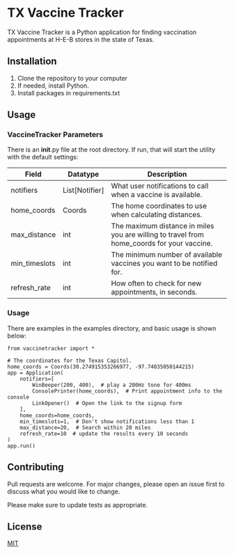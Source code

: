 # TX Vaccine Tracker

TX Vaccine Tracker is a Python application for finding vaccination appointments at H-E-B stores in the state of Texas.

## Installation


1. Clone the repository to your computer
2. If needed, install Python.
3. Install packages in requirements.txt

## Usage

### VaccineTracker Parameters

There is an __init__.py file at the root directory. If run, that will start the utility with the default settings:

| Field         | Datatype       | Description                                                                                |
|---------------|----------------|--------------------------------------------------------------------------------------------|
| notifiers     | List[Notifier] | What user notifications to call when a vaccine is available.                               |
| home_coords   | Coords         | The home coordinates to use when calculating distances.                                    | 
| max_distance  | int            | The maximum distance in miles you are willing to travel from home_coords for your vaccine. |
| min_timeslots | int            | The minimum number of available vaccines you want to be notified for.                      |
| refresh_rate  | int            | How often to check for new appointments, in seconds.                                       |


### Usage

There are examples in the examples directory, and basic usage is shown below:

```
from vaccinetracker import *

# The coordinates for the Texas Capitol.
home_coords = Coords(30.274915353266977, -97.74035050144215)
app = Application(
    notifiers=[
        WinBeeper(200, 400),  # play a 200Hz tone for 400ms
        ConsolePrinter(home_coords),  # Print appointment info to the console
        LinkOpener()  # Open the link to the signup form
    ],
    home_coords=home_coords,
    min_timeslots=1,  # Don't show notifications less than 1
    max_distance=20,  # Search within 20 miles
    refresh_rate=10  # update the results every 10 seconds
)
app.run()
```

## Contributing
Pull requests are welcome. For major changes, please open an issue first to discuss what you would like to change.

Please make sure to update tests as appropriate.

## License
[MIT](https://choosealicense.com/licenses/mit/)